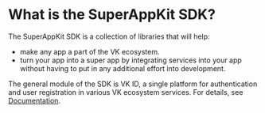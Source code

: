 # What is the SuperAppKit SDK?

The SuperAppKit SDK is a collection of libraries that will help:

- make any app a part of the VK ecosystem.
- turn your app into a super app by integrating services into your app without having to put in any additional effort into development.

The general module of the SDK is VK ID, a single platform for authentication and user registration in various VK ecosystem services.
For details, see [Documentation](https://platform.vk.com/).
